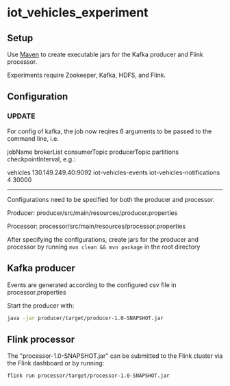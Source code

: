 # iot_vehicles_experiment

## Setup
Use [Maven](https://maven.apache.org) to create executable jars for the Kafka producer and Flink processor.

Experiments require Zookeeper, Kafka, HDFS, and Flink.

## Configuration

### UPDATE
For config of kafka, the job now reqires 6 arguments to be passed to the command line, i.e.

jobName brokerList consumerTopic producerTopic partitions checkpointInterval, e.g.: 

vehicles 130.149.249.40:9092 iot-vehicles-events iot-vehicles-notifications 4 30000

---

Configurations need to be specified for both the producer and processor.

Producer: producer/src/main/resources/producer.properties

Processor: processor/src/main/resources/processor.properties

After specifying the configurations, create jars for the producer and processor by running ``mvn clean && mvn package`` in the root directory

## Kafka producer

Events are generated according to the configured csv file in processor.properties

Start the producer with:

```bash
java -jar producer/target/producer-1.0-SNAPSHOT.jar
```

## Flink processor

The "processor-1.0-SNAPSHOT.jar" can be submitted to the Flink cluster via the Flink dashboard or by running:
```bash
flink run processor/target/processor-1.0-SNAPSHOT.jar
```
